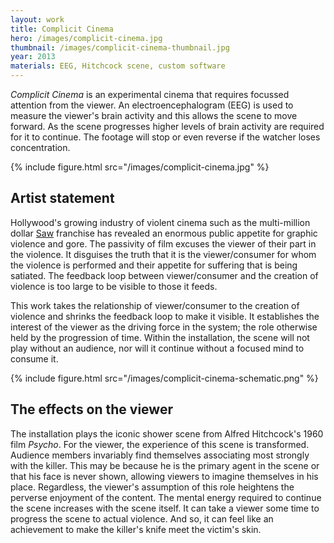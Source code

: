 ```yaml
---
layout: work
title: Complicit Cinema
hero: /images/complicit-cinema.jpg
thumbnail: /images/complicit-cinema-thumbnail.jpg
year: 2013
materials: EEG, Hitchcock scene, custom software
---
```



*Complicit Cinema* is an experimental cinema that requires focussed attention from the viewer. An electroencephalogram (EEG) is used to measure the viewer's brain activity and this allows the scene to move forward.
As the scene progresses higher levels of brain activity are required for it to continue. The footage will stop or even reverse if the watcher 
loses concentration. 

{% include figure.html src="/images/complicit-cinema.jpg" %}

## Artist statement
Hollywood's growing industry of violent cinema such as the multi-million dollar 
[Saw](https://en.wikipedia.org/wiki/Saw_(franchise)) franchise has revealed an
 enormous public appetite for graphic violence and gore.
The passivity of film excuses the viewer of their part in the
violence. It disguises the truth that it is the viewer/consumer for whom the
violence is performed and their appetite for suffering that is being satiated.
The feedback loop between viewer/consumer and the creation of violence is too
large to be visible to those it feeds.

This work takes the relationship of viewer/consumer to the creation
of violence and shrinks the feedback loop to make it visible. It establishes
the interest of the viewer as the driving force in the system; the role
otherwise held by the progression of time. Within the installation, the scene 
will not play without an audience, nor will it continue without a focused mind 
to consume it. 

{% include figure.html src="/images/complicit-cinema-schematic.png" %}


## The effects on the viewer
The installation plays the iconic shower scene from Alfred Hitchcock's 1960 film *Psycho*. For the viewer, the experience of this scene is transformed. Audience members invariably find themselves associating most strongly with the killer.
This may be because he is the primary agent in the scene or that his 
face is never shown, allowing viewers to imagine themselves in his place.
Regardless, the viewer's assumption of this role heightens the perverse
enjoyment of the content. The mental energy required to continue the scene 
increases with the scene itself. It can take a viewer some time to progress the 
scene to actual violence. And so, it can feel like an achievement to make the 
killer's knife meet the victim's skin.
